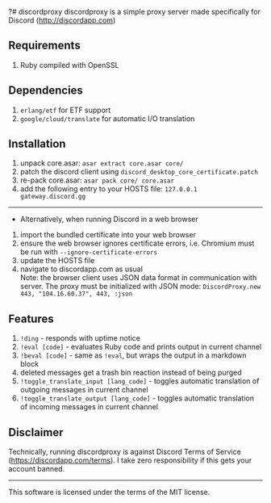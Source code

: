 ?# discordproxy
discordproxy is a simple proxy server made specifically for Discord (http://discordapp.com)

## Requirements
1. Ruby compiled with OpenSSL

## Dependencies
1. `erlang/etf` for ETF support
2. `google/cloud/translate` for automatic I/O translation

## Installation
1. unpack core.asar: `asar extract core.asar core/`
2. patch the discord client using `discord_desktop_core_certificate.patch`
3. re-pack core.asar: `asar pack core/ core.asar`
4. add the following entry to your HOSTS file: `127.0.0.1 gateway.discord.gg`
---
- Alternatively, when running Discord in a web browser
1. import the bundled certificate into your web browser
2. ensure the web browser ignores certificate errors, i.e. Chromium must be run with `--ignore-certificate-errors`
3. update the HOSTS file
4. navigate to discordapp.com as usual  
Note: the browser client uses JSON data format in communication with server. The proxy must be initialized with JSON mode: `DiscordProxy.new 443, "104.16.60.37", 443, :json`

## Features
1. `!ding` - responds with uptime notice
2. `!eval [code]` - evaluates Ruby code and prints output in current channel
3. `!beval [code]` - same as `!eval`, but wraps the output in a markdown block
4. deleted messages get a trash bin reaction instead of being purged
5. `!toggle_translate_input [lang_code]` - toggles automatic translation of outgoing messages in current channel
6. `!toggle_translate_output [lang_code]` - toggles automatic translation of incoming messages in current channel

## Disclaimer
Technically, running discordproxy is against Discord Terms of Service (https://discordapp.com/terms). I take zero responsibility if this gets your account banned.

---
This software is licensed under the terms of the MIT license.
